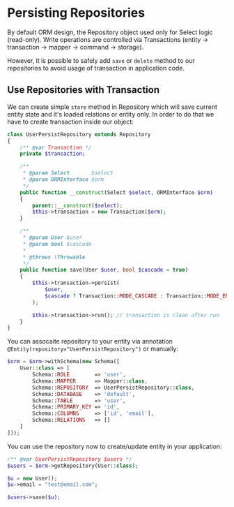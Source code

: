 # Persisting Repositories
By default ORM design, the Repository object used only for Select logic (read-only). Write operations are controlled via Transactions 
(entity -> transaction -> mapper -> command -> storage). 

However, it is possible to safely add `save` or `delete` method to our repositories to avoid usage of transaction in application code. 

## Use Repositories with Transaction
We can create simple `store` method in Repository which will save current entity state and it's loaded relations or entity only.
In order to do that we have to create transaction inside our object:

```php
class UserPersistRepository extends Repository
{
    /** @var Transaction */
    private $transaction;

    /**
     * @param Select       $select
     * @param ORMInterface $orm
     */
    public function __construct(Select $select, ORMInterface $orm)
    {
        parent::__construct($select);
        $this->transaction = new Transaction($orm);
    }

    /**
     * @param User $user
     * @param bool $cascade
     *
     * @throws \Throwable
     */
    public function save(User $user, bool $cascade = true)
    {
        $this->transaction->persist(
            $user,
            $cascade ? Transaction::MODE_CASCADE : Transaction::MODE_ENTITY_ONLY
        );

        $this->transaction->run(); // transaction is clean after run
    }
}
```

You can assocaite repository to your entity via annotation `@Entity(repository="UserPersistRepository")` or manually:

```php
$orm = $orm->withSchema(new Schema([
    User::class => [
        Schema::ROLE        => 'user',
        Schema::MAPPER      => Mapper::class,
        Schema::REPOSITORY  => UserPersistRepository::class,
        Schema::DATABASE    => 'default',
        Schema::TABLE       => 'user',
        Schema::PRIMARY_KEY => 'id',
        Schema::COLUMNS     => ['id', 'email'],
        Schema::RELATIONS   => []
    ]
]));
```

You can use the repository now to create/update entity in your application:

```php
/** @var UserPersistRepository $users */
$users = $orm->getRepository(User::class);

$u = new User();
$u->email = "test@email.com";

$users->save($u);
```
